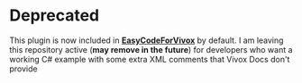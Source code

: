 # Deprecated
 This plugin is now included in [**EasyCodeForVivox**](https://github.com/FullStackIndie/EasyCodeForVivox) by default. I am leaving this repository active (**may remove in the future**) for developers who want a working C# example with some extra XML comments that Vivox Docs don't provide